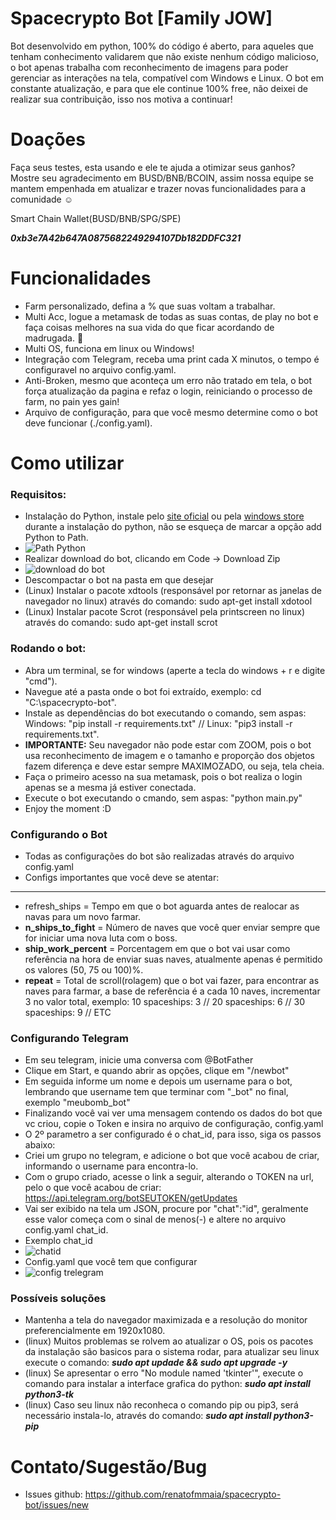 # Spacecrypto Bot [Family JOW]
Bot desenvolvido em python, 100% do código é aberto, para aqueles que tenham conhecimento validarem que não existe nenhum código malicioso, o bot apenas trabalha com reconhecimento de imagens para poder gerenciar as interações na tela, compatível com Windows e Linux.
O bot em constante atualização, e para que ele continue 100% free, não deixei de realizar sua contribuição, isso nos motiva a continuar!

# Doações
Faça seus testes, esta usando e ele te ajuda a otimizar seus ganhos? Mostre seu agradecimento em BUSD/BNB/BCOIN, assim nossa equipe se mantem empenhada em atualizar e trazer novas funcionalidades para a comunidade :relaxed:

Smart Chain Wallet(BUSD/BNB/SPG/SPE) 

***0xb3e7A42b647A0875682249294107Db182DDFC321***


# Funcionalidades
- Farm personalizado, defina a % que suas voltam a trabalhar.
- Multi Acc, logue a metamask de todas as suas contas, de play no bot e faça coisas melhores na sua vida do que ficar acordando de madrugada. :beers:
- Multi OS, funciona em linux ou Windows!
- Integração com Telegram, receba uma print cada X minutos, o tempo é configuravel no arquivo config.yaml.
- Anti-Broken, mesmo que aconteça um erro não tratado em tela, o bot força atualização da pagina e refaz o login, reiniciando o processo de farm, no pain yes gain!
- Arquivo de configuração, para que você mesmo determine como o bot deve funcionar (./config.yaml).

# Como utilizar
###  Requisitos:
- Instalação do Python, instale pelo [site oficial](https://www.python.org/downloads/) ou pela [windows store](https://www.microsoft.com/p/python-37/9nj46sx7x90p?activetab=pivot:overviewtab) durante a instalação do python, não se esqueça de marcar a opção add Python to Path.
- ![Path Python](https://github.com/renatofmmaia/spacecrypto-bot/blob/main/assets/infos_and_tutorial/python_path.png)
- Realizar download do bot, clicando em Code -> Download Zip
- ![download do bot](https://github.com/renatofmmaia/spacecrypto-bot/blob/main/assets/infos_and_tutorial/bot_download.png)
- Descompactar o bot na pasta em que desejar
- (Linux) Instalar o pacote xdtools (responsável por retornar as janelas de navegador no linux) através do comando: sudo apt-get install xdotool
- (Linux) Instalar pacote Scrot (responsável pela printscreen no linux) através do comando: sudo apt-get install scrot

###  Rodando o bot:
- Abra um terminal, se for windows (aperte a tecla do windows + r e digite "cmd").
- Navegue até a pasta onde o bot foi extraído, exemplo: cd "C:\spacecrypto-bot".
- Instale as dependências do bot executando o comando, sem aspas: Windows: "pip install -r requirements.txt" // Linux: "pip3 install -r requirements.txt".
- **IMPORTANTE:** Seu navegador não pode estar com ZOOM, pois o bot usa reconhecimento de imagem e o tamanho e proporção dos objetos fazem diferença e deve estar sempre MAXIMOZADO, ou seja, tela cheia.
- Faça o primeiro acesso na sua metamask, pois o bot realiza o login apenas se a mesma já estiver conectada.
- Execute o bot executando o cmando, sem aspas: "python main.py"
- Enjoy the moment :D

###  Configurando o Bot
- Todas as configurações do bot são realizadas através do arquivo config.yaml
- Configs importantes que você deve se atentar:
----------------------------------
- refresh_ships = Tempo em que o bot aguarda antes de realocar as navas para um novo farmar.
- **n_ships_to_fight** = Número de naves que você quer enviar sempre que for iniciar uma nova luta com o boss.
- **ship_work_percent** = Porcentagem em que o bot vai usar como referência na hora de enviar suas naves, atualmente apenas é permitido os valores (50, 75 ou 100)%.
- **repeat** = Total de scroll(rolagem) que o bot vai fazer, para encontrar as naves para farmar, a base de referência é a cada 10 naves, incrementar 3 no valor total, exemplo: 10 spaceships: 3 // 20 spaceships: 6 // 30 spaceships: 9 // ETC


###  Configurando Telegram
- Em seu telegram, inicie uma conversa com @BotFather
- Clique em Start, e quando abrir as opções, clique em "/newbot"
- Em seguida informe um nome e depois um username para o bot, lembrando que username tem que terminar com "_bot" no final, exemplo "meubomb_bot"
- Finalizando você vai ver uma mensagem contendo os dados do bot que vc criou, copie o Token e insira no arquivo de configuração, config.yaml
- O 2º parametro a ser configurado é o chat_id, para isso, siga os passos abaixo:
- Criei um grupo no telegram, e adicione o bot que você acabou de criar, informando o username para encontra-lo.
- Com o grupo criado, acesse o link a seguir, alterando o TOKEN na url, pelo o que você acabou de criar: https://api.telegram.org/botSEUTOKEN/getUpdates
- Vai ser exibido na tela um JSON, procure por "chat":"id", geralmente esse valor começa com o sinal de menos(-) e altere no arquivo config.yaml chat_id.
- Exemplo chat_id
- ![chatid](https://github.com/renatofmmaia/spacecrypto-bot/blob/main/assets/infos_and_tutorial/chat_id.png)
- Config.yaml que você tem que configurar
- ![config trelegram](https://github.com/renatofmmaia/spacecrypto-bot/blob/main/assets/infos_and_tutorial/token_chat_id.png)

### Possíveis soluções
- Mantenha a tela do navegador maximizada e a resolução do monitor preferencialmente em 1920x1080.
- (linux) Muitos problemas se rolvem ao atualizar o OS, pois os pacotes da instalação são basicos para o sistema rodar, para atualizar seu linux execute o comando: ***sudo apt updade && sudo apt upgrade -y***
- (linux) Se apresentar o erro "No module named 'tkinter'", execute o comando para instalar a interface grafica do python: ***sudo apt install python3-tk***
- (linux) Caso seu linux não reconheca o comando pip ou pip3, será necessário instala-lo, através do comando: ***sudo apt install python3-pip***

# Contato/Sugestão/Bug
- Issues github: https://github.com/renatofmmaia/spacecrypto-bot/issues/new

